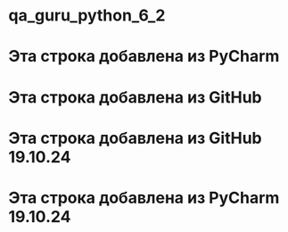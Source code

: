 # qa_guru_python_6_2

# Эта cтрока добавлена из PyCharm

# Эта cтрока добавлена из GitHub

# Эта cтрока добавлена из GitHub 19.10.24

# Эта cтрока добавлена из PyCharm 19.10.24